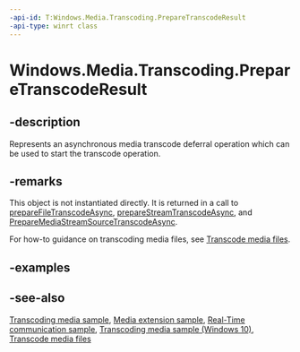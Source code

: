 ```yaml
---
-api-id: T:Windows.Media.Transcoding.PrepareTranscodeResult
-api-type: winrt class
---
```


<!-- Class syntax.
public class PrepareTranscodeResult : Windows.Media.Transcoding.IPrepareTranscodeResult
-->

# Windows.Media.Transcoding.PrepareTranscodeResult

## -description

Represents an asynchronous media transcode deferral operation which can be used to start the transcode operation.

## -remarks

This object is not instantiated directly. It is returned in a call to [prepareFileTranscodeAsync](mediatranscoder_preparefiletranscodeasync_704917623.md), [prepareStreamTranscodeAsync](mediatranscoder_preparestreamtranscodeasync_318469178.md), and [PrepareMediaStreamSourceTranscodeAsync](mediatranscoder_preparemediastreamsourcetranscodeasync_1018386378.md).

For how-to guidance on transcoding media files, see [Transcode media files](https://docs.microsoft.com/windows/uwp/audio-video-camera/transcode-media-files).

## -examples

## -see-also

[Transcoding media sample](https://github.com/microsoftarchive/msdn-code-gallery-microsoft/tree/master/Official%20Windows%20Platform%20Sample/Windows%208%20app%20samples/%5BJavaScript%5D-Windows%208%20app%20samples/JavaScript/Windows%208%20app%20samples/Transcoding%20media%20sample%20(Windows%208)), [Media extension sample](https://github.com/microsoftarchive/msdn-code-gallery-microsoft/tree/master/Official%20Windows%20Platform%20Sample/Media%20extensions%20sample), [Real-Time communication sample](https://github.com/microsoftarchive/msdn-code-gallery-microsoft/tree/master/Official%20Windows%20Platform%20Sample/Windows%208%20app%20samples/%5BC%2B%2B%5D-Windows%208%20app%20samples/C%2B%2B/Windows%208%20app%20samples/Real-time%20communication%20sample%20(Windows%208)), [Transcoding media sample (Windows 10)](https://github.com/microsoft/Windows-universal-samples/tree/master/Samples/MediaTranscoding), [Transcode media files](https://docs.microsoft.com/windows/uwp/audio-video-camera/transcode-media-files)
